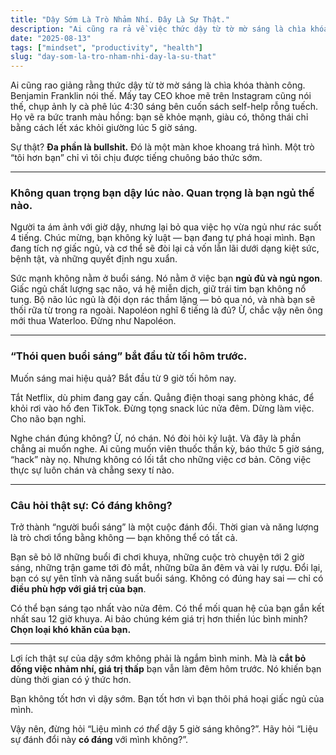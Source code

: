 ```yaml
---
title: "Dậy Sớm Là Trò Nhảm Nhí. Đây Là Sự Thật."
description: "Ai cũng ra rả về việc thức dậy từ tờ mờ sáng là chìa khóa để thành công. Benjamin Franklin nói thế. Mấy tay CEO tự mãn trên Instagram cũng nói thế. Họ vẽ ra một bức tranh màu hồng về việc bạn sẽ khỏe mạnh, giàu có và thông thái chỉ bằng cách lết cái xác ra khỏi giường lúc 5 giờ sáng. Nhưng sự thật phũ phàng là gì? Hầu hết đều là bullshit."
date: "2025-08-13"
tags: ["mindset", "productivity", "health"]
slug: "day-som-la-tro-nham-nhi-day-la-su-that"
---
```


Ai cũng rao giảng rằng thức dậy từ tờ mờ sáng là chìa khóa thành công. Benjamin Franklin nói thế. Mấy tay CEO khoe mẽ trên Instagram cũng nói thế, chụp ảnh ly cà phê lúc 4:30 sáng bên cuốn sách self-help rỗng tuếch. Họ vẽ ra bức tranh màu hồng: bạn sẽ khỏe mạnh, giàu có, thông thái chỉ bằng cách lết xác khỏi giường lúc 5 giờ sáng.

Sự thật? **Đa phần là bullshit.** Đó là một màn khoe khoang trá hình. Một trò “tôi hơn bạn” chỉ vì tôi chịu được tiếng chuông báo thức sớm.

---

### **Không quan trọng bạn dậy lúc nào. Quan trọng là bạn ngủ thế nào.**

Người ta ám ảnh với giờ dậy, nhưng lại bỏ qua việc họ vừa ngủ như rác suốt 4 tiếng. Chúc mừng, bạn không kỷ luật — bạn đang tự phá hoại mình. Bạn đang tích nợ giấc ngủ, và cơ thể sẽ đòi lại cả vốn lẫn lãi dưới dạng kiệt sức, bệnh tật, và những quyết định ngu xuẩn.

Sức mạnh không nằm ở buổi sáng. Nó nằm ở việc bạn **ngủ đủ và ngủ ngon**. Giấc ngủ chất lượng sạc não, vá hệ miễn dịch, giữ trái tim bạn không nổ tung. Bộ não lúc ngủ là đội dọn rác thầm lặng — bỏ qua nó, và nhà bạn sẽ thối rữa từ trong ra ngoài. Napoléon nghĩ 6 tiếng là đủ? Ừ, chắc vậy nên ông mới thua Waterloo. Đừng như Napoléon.

---

### **“Thói quen buổi sáng” bắt đầu từ tối hôm trước.**

Muốn sáng mai hiệu quả? Bắt đầu từ 9 giờ tối hôm nay.

Tắt Netflix, dù phim đang gay cấn. Quẳng điện thoại sang phòng khác, để khỏi rơi vào hố đen TikTok. Đừng tọng snack lúc nửa đêm. Dừng làm việc. Cho não bạn nghỉ.

Nghe chán đúng không? Ừ, nó chán. Nó đòi hỏi kỷ luật. Và đây là phần chẳng ai muốn nghe. Ai cũng muốn viên thuốc thần kỳ, báo thức 5 giờ sáng, “hack” này nọ. Nhưng không có lối tắt cho những việc cơ bản. Công việc thực sự luôn chán và chẳng sexy tí nào.

---

### **Câu hỏi thật sự: Có đáng không?**

Trở thành “người buổi sáng” là một cuộc đánh đổi. Thời gian và năng lượng là trò chơi tổng bằng không — bạn không thể có tất cả.

Bạn sẽ bỏ lỡ những buổi đi chơi khuya, những cuộc trò chuyện tới 2 giờ sáng, những trận game tới đỏ mắt, những bữa ăn đêm và vài ly rượu. Đổi lại, bạn có sự yên tĩnh và năng suất buổi sáng. Không có đúng hay sai — chỉ có **điều phù hợp với giá trị của bạn**.

Có thể bạn sáng tạo nhất vào nửa đêm. Có thể mối quan hệ của bạn gắn kết nhất sau 12 giờ khuya. Ai bảo chúng kém giá trị hơn thiền lúc bình minh? **Chọn loại khó khăn của bạn.**

---

Lợi ích thật sự của dậy sớm không phải là ngắm bình minh. Mà là **cắt bỏ đống việc nhảm nhí, giá trị thấp** bạn vẫn làm đêm hôm trước. Nó khiến bạn dùng thời gian có ý thức hơn.

Bạn không tốt hơn vì dậy sớm. Bạn tốt hơn vì bạn thôi phá hoại giấc ngủ của mình.

Vậy nên, đừng hỏi “Liệu mình _có thể_ dậy 5 giờ sáng không?”. Hãy hỏi “Liệu sự đánh đổi này **có đáng** với mình không?”.
